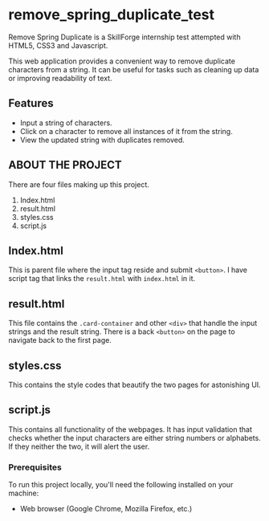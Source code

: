# remove_spring_duplicate_test
Remove Spring Duplicate is a SkillForge internship test attempted with HTML5, CSS3 and Javascript.

This web application provides a convenient way to remove duplicate characters from a string. It can be useful for tasks such as cleaning up data or improving readability of text.

## Features

- Input a string of characters.
- Click on a character to remove all instances of it from the string.
- View the updated string with duplicates removed.

## ABOUT THE PROJECT


There are four files making up this project.
1. Index.html
2. result.html
3. styles.css
4. script.js

## Index.html


This is parent file where the input tag reside and submit `<button>`. I have script tag that links the `result.html` with `index.html` in it.

## result.html

This file contains the `.card-container` and other `<div>` that handle the input strings and the result string. There is a back `<button>` on the page to navigate back to the first page.


## styles.css

This contains the style codes that beautify the two pages for astonishing UI.

## script.js


This contains all functionality of the webpages. It has input validation that checks whether the input characters are either string numbers or alphabets. If they neither the two, it will alert the user.


### Prerequisites

To run this project locally, you'll need the following installed on your machine:

- Web browser (Google Chrome, Mozilla Firefox, etc.)
